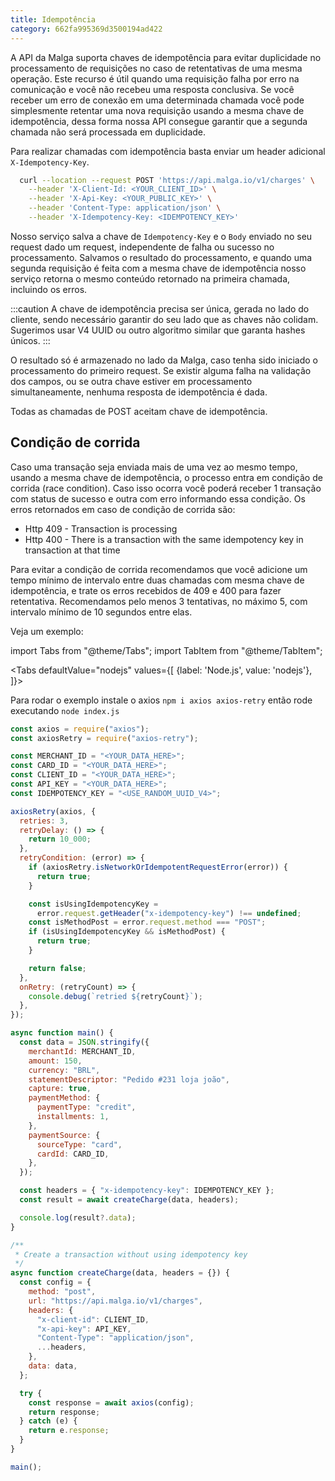 ```yaml
---
title: Idempotência
category: 662fa995369d3500194ad422
---
```


A API da Malga suporta chaves de idempotência para evitar duplicidade no processamento de requisições no caso de retentativas de uma mesma operação. Este recurso é útil quando uma requisição falha por erro na comunicação e você não recebeu uma resposta conclusiva. Se você receber um erro de conexão em uma determinada chamada você pode simplesmente retentar uma nova requisição usando a mesma chave de idempotência, dessa forma nossa API consegue garantir que a segunda chamada não será processada em duplicidade.

Para realizar chamadas com idempotência basta enviar um header adicional `X-Idempotency-Key`.

```bash
  curl --location --request POST 'https://api.malga.io/v1/charges' \
    --header 'X-Client-Id: <YOUR_CLIENT_ID>' \
    --header 'X-Api-Key: <YOUR_PUBLIC_KEY>' \
    --header 'Content-Type: application/json' \
    --header 'X-Idempotency-Key: <IDEMPOTENCY_KEY>'
```

Nosso serviço salva a chave de `Idempotency-Key` e o `Body` enviado no seu request dado um request, independente de falha ou sucesso no processamento. Salvamos o resultado do processamento, e quando uma segunda requisição é feita com a mesma chave de idempotência nosso serviço retorna o mesmo conteúdo retornado na primeira chamada, incluindo os erros.

:::caution
A chave de idempotência precisa ser única, gerada no lado do cliente, sendo necessário garantir do seu lado que as chaves não colidam. Sugerimos usar V4 UUID ou outro algoritmo similar que garanta hashes únicos.
:::

O resultado só é armazenado no lado da Malga, caso tenha sido iniciado o processamento do primeiro request. Se existir alguma falha na validação dos campos, ou se outra chave estiver em processamento simultaneamente, nenhuma resposta de idempotência é dada.

Todas as chamadas de POST aceitam chave de idempotência.

## Condição de corrida

Caso uma transação seja enviada mais de uma vez ao mesmo tempo, usando a mesma chave de idempotência, o processo entra em condição de corrida (race condition). Caso isso ocorra você poderá receber 1 transação com status de sucesso e outra com erro informando essa condição. Os erros retornados em caso de condição de corrida são:

- Http 409 - Transaction is processing
- Http 400 - There is a transaction with the same idempotency key in transaction at that time

Para evitar a condição de corrida recomendamos que você adicione um tempo mínimo de intervalo entre duas chamadas com mesma chave de idempotência, e trate os erros recebidos de 409 e 400 para fazer retentativa. Recomendamos pelo menos 3 tentativas, no máximo 5, com intervalo mínimo de 10 segundos entre elas.

Veja um exemplo:

import Tabs from "@theme/Tabs";
import TabItem from "@theme/TabItem";

<Tabs
defaultValue="nodejs"
values={[
{label: 'Node.js', value: 'nodejs'},
]}>
<TabItem value="nodejs">

Para rodar o exemplo instale o axios `npm i axios axios-retry` então rode executando `node index.js`

```javascript
const axios = require("axios");
const axiosRetry = require("axios-retry");

const MERCHANT_ID = "<YOUR_DATA_HERE>";
const CARD_ID = "<YOUR_DATA_HERE>";
const CLIENT_ID = "<YOUR_DATA_HERE>";
const API_KEY = "<YOUR_DATA_HERE>";
const IDEMPOTENCY_KEY = "<USE_RANDOM_UUID_V4>";

axiosRetry(axios, {
  retries: 3,
  retryDelay: () => {
    return 10_000;
  },
  retryCondition: (error) => {
    if (axiosRetry.isNetworkOrIdempotentRequestError(error)) {
      return true;
    }

    const isUsingIdempotencyKey =
      error.request.getHeader("x-idempotency-key") !== undefined;
    const isMethodPost = error.request.method === "POST";
    if (isUsingIdempotencyKey && isMethodPost) {
      return true;
    }

    return false;
  },
  onRetry: (retryCount) => {
    console.debug(`retried ${retryCount}`);
  },
});

async function main() {
  const data = JSON.stringify({
    merchantId: MERCHANT_ID,
    amount: 150,
    currency: "BRL",
    statementDescriptor: "Pedido #231 loja joão",
    capture: true,
    paymentMethod: {
      paymentType: "credit",
      installments: 1,
    },
    paymentSource: {
      sourceType: "card",
      cardId: CARD_ID,
    },
  });

  const headers = { "x-idempotency-key": IDEMPOTENCY_KEY };
  const result = await createCharge(data, headers);

  console.log(result?.data);
}

/**
 * Create a transaction without using idempotency key
 */
async function createCharge(data, headers = {}) {
  const config = {
    method: "post",
    url: "https://api.malga.io/v1/charges",
    headers: {
      "x-client-id": CLIENT_ID,
      "x-api-key": API_KEY,
      "Content-Type": "application/json",
      ...headers,
    },
    data: data,
  };

  try {
    const response = await axios(config);
    return response;
  } catch (e) {
    return e.response;
  }
}

main();
```

  </TabItem>
</Tabs>

